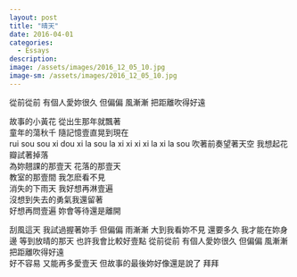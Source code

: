 ```yaml
---
layout: post
title: "晴天"
date: 2016-04-01
categories:
  - Essays
description: 
image: /assets/images/2016_12_05_10.jpg
image-sm: /assets/images/2016_12_05_10.jpg
---
```

從前從前 有個人愛妳很久 
但偏偏 風漸漸 把距離吹得好遠 


故事的小黃花 從出生那年就飄著   
童年的蕩秋千 隨記憶壹直晃到現在   
rui sou sou xi dou xi la 
sou la xi xi xi xi la xi la sou 
吹著前奏望著天空 我想起花瓣試著掉落  
為妳翹課的那壹天 花落的那壹天  
教室的那壹間 我怎麽看不見  
消失的下雨天 我好想再淋壹遍  
沒想到失去的勇氣我還留著  
好想再問壹遍 妳會等待還是離開 


刮風這天 我試過握著妳手 
但偏偏 雨漸漸 大到我看妳不見 
還要多久 我才能在妳身邊 
等到放晴的那天 也許我會比較好壹點 
從前從前 有個人愛妳很久 
但偏偏 風漸漸 把距離吹得好遠  
好不容易 又能再多愛壹天 
但故事的最後妳好像還是說了 拜拜 